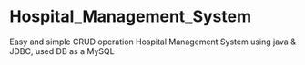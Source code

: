 # Hospital_Management_System
Easy and simple CRUD operation Hospital Management System using java &amp; JDBC, used DB as a MySQL 
